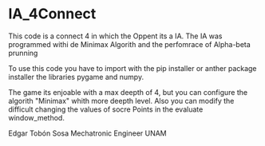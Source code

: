 # IA_4Connect

This code is a connect 4 in which the Oppent its a IA.
The IA was programmed withi de Minimax Algorith and the perfomrace of Alpha-beta prunning

To use this code you have to import with the pip installer or anther package installer the libraries pygame and numpy.


The game its enjoable with a max deepth of 4, but you can configure the algorith "Minimax" whith more deepth level. 
Also you can modify the difficult changing the values of socre Points in the evaluate window_method.


Edgar Tobón Sosa
Mechatronic Engineer UNAM
